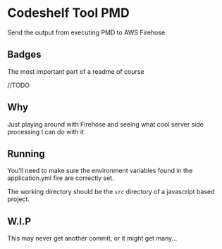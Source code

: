 # Codeshelf Tool PMD
Send the output from executing PMD to AWS Firehose

## Badges
The most important part of a readme of course

//TODO

## Why
Just playing around with Firehose and seeing what cool server side processing I can do with it

## Running
You'll need to make sure the environment variables found in the application.yml fire are correctly set. 

The working directory should be the `src` directory of a javascript based project. 

## W.I.P
This may never get another commit, or it might get many... 
